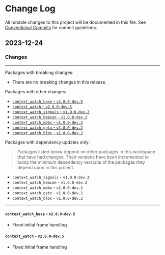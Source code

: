 # Change Log

All notable changes to this project will be documented in this file.
See [Conventional Commits](https://conventionalcommits.org) for commit guidelines.

## 2023-12-24

### Changes

---

Packages with breaking changes:

 - There are no breaking changes in this release.

Packages with other changes:

 - [`context_watch_base` - `v2.0.0-dev.5`](#context_watch_base---v200-dev5)
 - [`context_watch` - `v2.0.0-dev.5`](#context_watch---v200-dev5)
 - [`context_watch_signals` - `v1.0.0-dev.2`](#context_watch_signals---v100-dev2)
 - [`context_watch_beacon` - `v1.0.0-dev.2`](#context_watch_beacon---v100-dev2)
 - [`context_watch_mobx` - `v1.0.0-dev.2`](#context_watch_mobx---v100-dev2)
 - [`context_watch_getx` - `v1.0.0-dev.2`](#context_watch_getx---v100-dev2)
 - [`context_watch_bloc` - `v1.0.0-dev.2`](#context_watch_bloc---v100-dev2)

Packages with dependency updates only:

> Packages listed below depend on other packages in this workspace that have had changes. Their versions have been incremented to bump the minimum dependency versions of the packages they depend upon in this project.

 - `context_watch_signals` - `v1.0.0-dev.2`
 - `context_watch_beacon` - `v1.0.0-dev.2`
 - `context_watch_mobx` - `v1.0.0-dev.2`
 - `context_watch_getx` - `v1.0.0-dev.2`
 - `context_watch_bloc` - `v1.0.0-dev.2`

---

#### `context_watch_base` - `v2.0.0-dev.5`

 - Fixed initial frame handling

#### `context_watch` - `v2.0.0-dev.5`

 - Fixed initial frame handling


